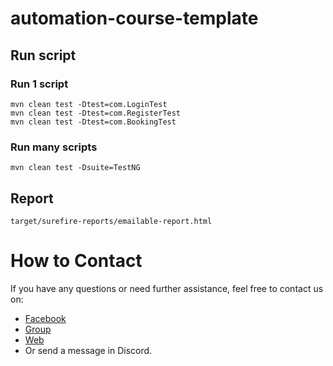 # automation-course-template

## Run script

### Run 1 script
```
mvn clean test -Dtest=com.LoginTest
mvn clean test -Dtest=com.RegisterTest
mvn clean test -Dtest=com.BookingTest
```

### Run many scripts
```
mvn clean test -Dsuite=TestNG
```


## Report
```
target/surefire-reports/emailable-report.html
```

# How to Contact
If you have any questions or need further assistance, feel free to contact us on:
- [Facebook](https://www.facebook.com/automationtestpro)
- [Group](https://www.facebook.com/groups/automationtestpro)
- [Web](https://automationtestpro.com/)
- Or send a message in Discord.
